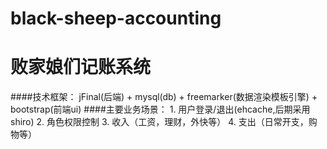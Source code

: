 # black-sheep-accounting
# 败家娘们记账系统

####技术框架：
		jFinal(后端) + mysql(db) + freemarker(数据渲染模板引擎) + bootstrap(前端ui) 
####主要业务场景：
		1.	用户登录/退出(ehcache,后期采用shiro)
		2.	角色权限控制
		3.	收入（工资，理财，外快等）
		4.	支出（日常开支，购物等）

